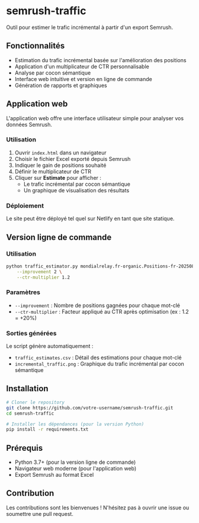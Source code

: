 # semrush-traffic

Outil pour estimer le trafic incrémental à partir d'un export Semrush.

## Fonctionnalités

- Estimation du trafic incrémental basée sur l'amélioration des positions
- Application d'un multiplicateur de CTR personnalisable
- Analyse par cocon sémantique
- Interface web intuitive et version en ligne de commande
- Génération de rapports et graphiques

## Application web

L'application web offre une interface utilisateur simple pour analyser vos données Semrush.

### Utilisation
1. Ouvrir `index.html` dans un navigateur
2. Choisir le fichier Excel exporté depuis Semrush
3. Indiquer le gain de positions souhaité
4. Définir le multiplicateur de CTR
5. Cliquer sur **Estimate** pour afficher :
   - Le trafic incrémental par cocon sémantique
   - Un graphique de visualisation des résultats

### Déploiement
Le site peut être déployé tel quel sur Netlify en tant que site statique.

## Version ligne de commande

### Utilisation

```bash
python traffic_estimator.py mondialrelay.fr-organic.Positions-fr-20250809-2025-08-10T17_40_01Z.xlsx \
    --improvement 2 \
    --ctr-multiplier 1.2
```

### Paramètres

- `--improvement` : Nombre de positions gagnées pour chaque mot-clé
- `--ctr-multiplier` : Facteur appliqué au CTR après optimisation (ex : 1.2 = +20%)

### Sorties générées

Le script génère automatiquement :
- `traffic_estimates.csv` : Détail des estimations pour chaque mot-clé
- `incremental_traffic.png` : Graphique du trafic incrémental par cocon sémantique

## Installation

```bash
# Cloner le repository
git clone https://github.com/votre-username/semrush-traffic.git
cd semrush-traffic

# Installer les dépendances (pour la version Python)
pip install -r requirements.txt
```

## Prérequis

- Python 3.7+ (pour la version ligne de commande)
- Navigateur web moderne (pour l'application web)
- Export Semrush au format Excel

## Contribution

Les contributions sont les bienvenues ! N'hésitez pas à ouvrir une issue ou soumettre une pull request.